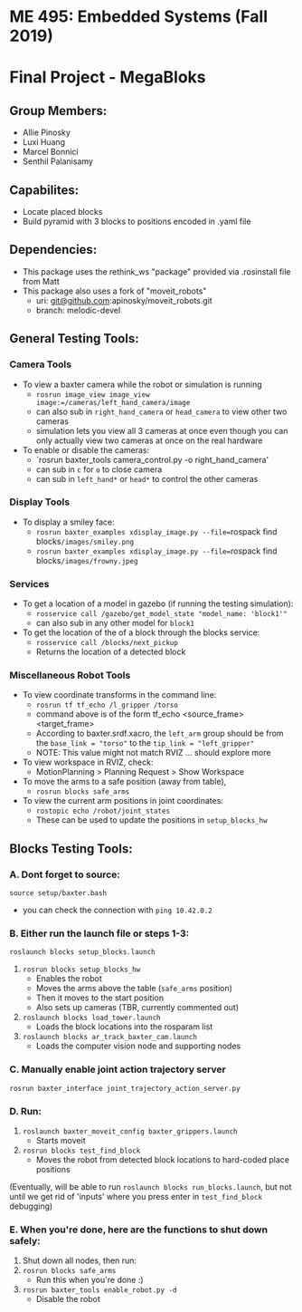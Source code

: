 # ME 495: Embedded Systems (Fall 2019)
# Final Project - MegaBloks
## Group Members:
- Allie Pinosky
- Luxi Huang
- Marcel Bonnici
- Senthil Palanisamy

## Capabilites:
- Locate placed blocks
- Build pyramid with 3 blocks to positions encoded in .yaml file

## Dependencies: 
- This package uses the rethink_ws "package" provided via .rosinstall file from Matt
- This package also uses a fork of "moveit_robots" 
	- uri: git@github.com:apinosky/moveit_robots.git
	- branch: melodic-devel

## General Testing Tools: 
### Camera Tools
- To view a baxter camera while the robot or simulation is running 
	- `rosrun image_view image_view image:=/cameras/left_hand_camera/image` 
	- can also sub in `right_hand_camera` or `head_camera` to view other two cameras
	- simulation lets you view all 3 cameras at once even though you can only actually view two cameras at once on the real hardware
- To enable or disable the cameras:
	- `rosrun baxter_tools camera_control.py -o right_hand_camera'
	-  can sub in `c` for `o` to close camera
	- can sub in `left_hand*` or `head*` to control the other cameras
### Display Tools
- To display a smiley face:
	- `rosrun baxter_examples xdisplay_image.py --file=`rospack find blocks`/images/smiley.png`
	- `rosrun baxter_examples xdisplay_image.py --file=`rospack find blocks`/images/frowny.jpeg`
### Services
- To get a location of a model in gazebo (if running the testing simulation): 
	- `rosservice call /gazebo/get_model_state "model_name: 'block1'"` 
	- can also sub in any other model for `block1`
- To get the location of the of a block through the blocks service:
	- `rosservice call /blocks/next_pickup`
	- Returns the location of a detected block
### Miscellaneous Robot Tools
- To view coordinate transforms in the command line: 
	- `rosrun tf tf_echo /l_gripper /torso`
	- command above is of the form tf_echo <source_frame> <target_frame>
	- According to baxter.srdf.xacro, the `left_arm` group should be from the `base_link = "torso"` to the `tip_link = "left_gripper"`
	- NOTE: This value might not match RVIZ ... should explore more
- To view workspace in RVIZ, check: 
	- MotionPlanning > Planning Request > Show Workspace
- To move the arms to a safe position (away from table), 
	- `rosrun blocks safe_arms`
- To view the current arm positions in joint coordinates:
	- `rostopic echo /robot/joint_states`
	- These can be used to update the positions in `setup_blocks_hw` 

## Blocks Testing Tools:
### A. Dont forget to source: 
`source setup/baxter.bash`
- you can check the connection with `ping 10.42.0.2`
### B. Either run the launch file or steps 1-3: 
`roslaunch blocks setup_blocks.launch`

1. `rosrun blocks setup_blocks_hw`
	- Enables the robot 
	- Moves the arms above the table (`safe_arms` position)
	- Then it moves to the start position
	- Also sets up cameras (TBR, currently commented out)
2. `roslaunch blocks load_tower.launch`
	- Loads the block locations into the rosparam list
3. `roslaunch blocks ar_track_baxter_cam.launch`
	- Loads the computer vision node and supporting nodes
### C. Manually enable joint action trajectory server 
`rosrun baxter_interface joint_trajectory_action_server.py` 
### D. Run:
1. `roslaunch baxter_moveit_config baxter_grippers.launch`
	- Starts moveit
2. `rosrun blocks test_find_block` 
	- Moves the robot from detected block locations to hard-coded place positions

(Eventually, will be able to run `roslaunch blocks run_blocks.launch`, but not until we get rid of 'inputs' where you press enter in `test_find_block` debugging)
### E. When you're done, here are the functions to shut down safely:
1. Shut down all nodes, then run: 
2. `rosrun blocks safe_arms`
	- Run this when you're done :)
3. `rosrun baxter_tools enable_robot.py -d`
	- Disable the robot
